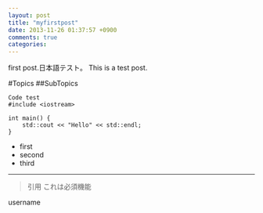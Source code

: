 ```yaml
---
layout: post
title: "myfirstpost"
date: 2013-11-26 01:37:57 +0900
comments: true
categories: 
---
```

first post.日本語テスト。
This is a test post.

#Topics
##SubTopics

	Code test
	#include <iostream>
	
	int main() {
		std::cout << "Hello" << std::endl;
	}

* first
* second
* third

-----------------------------------------
> 引用
これは必須機能

username
